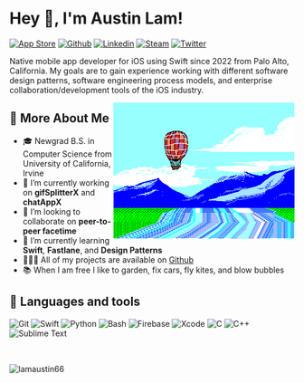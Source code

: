 # Hey 👋, I'm Austin Lam!

[![App Store](https://img.shields.io/badge/App_Store-0D96F6?style=plastic&logo=app-store&logoColor=white)](https://apps.apple.com/us/app/gif-splitter-x/id1640601781)
[![Github](https://img.shields.io/badge/-Github-000?style=plastic&logo=Github&logoColor=white)](https://github.com/lamaustin66)
[![Linkedin](https://img.shields.io/badge/-LinkedIn-blue?style=plastic&logo=Linkedin&logoColor=white)](https://www.linkedin.com/in/lamaustin66/)
[![Steam](https://img.shields.io/badge/steam-%23000000.svg?style=plastic&logo=steam&logoColor=white)]()
[![Twitter](https://img.shields.io/badge/Twitter-1DA1F2?style=plastic&logo=twitter&logoColor=white)]()


Native mobile app developer for iOS using Swift since 2022 from Palo Alto, California. My goals are to gain experience working with different software design patterns, software engineering process models, and enterprise collaboration/development tools of the iOS industry.

<img align="right" alt="GIF" src="https://github.com/lamaustin66/lamaustin66/blob/main/assets/pilotredsun.gif?raw=true"/>
  
## 🧐 More About Me

- 🎓 Newgrad B.S. in Computer Science from University of California, Irvine
- 🔭 I’m currently working on **gifSplitterX** and **chatAppX**
- 🤝 I’m looking to collaborate on **peer-to-peer facetime**
- 🌱 I’m currently learning **Swift**, **Fastlane**, and **Design Patterns**
- 👨🏻‍💻 All of my projects are available on [Github](https://github.com/lamaustin66)
- 📚 When I am free I like to garden, fix cars, fly kites, and blow bubbles


## 🔨 Languages and tools

![Git](https://img.shields.io/badge/GIT-E44C30?style=for-the-badge&logo=git&logoColor=white)
![Swift](https://img.shields.io/badge/Swift-FA7343?style=for-the-badge&logo=swift&logoColor=white)
![Python](https://img.shields.io/badge/Python-FFD43B?style=for-the-badge&logo=python&logoColor=blue)
![Bash](https://img.shields.io/badge/Bash-4EAA25?style=for-the-badge&logo=gnu-bash&logoColor=white)
![Firebase](https://img.shields.io/badge/firebase-%23039BE5.svg?style=for-the-badge&logo=firebase)
![Xcode](https://img.shields.io/badge/Xcode-007ACC?style=for-the-badge&logo=Xcode&logoColor=white)
![C](https://img.shields.io/badge/c-%2300599C.svg?style=for-the-badge&logo=c&logoColor=white)
![C++](https://img.shields.io/badge/c++-%2300599C.svg?style=for-the-badge&logo=c%2B%2B&logoColor=white)
![Sublime Text](https://img.shields.io/badge/sublime_text-%23575757.svg?style=for-the-badge&logo=sublime-text&logoColor=important)

<br/>
<p><img align="center" src="https://github-readme-stats.vercel.app/api/top-langs?username=lamaustin66&show_icons=true&locale=en&layout=compact" alt="lamaustin66" /></p>
